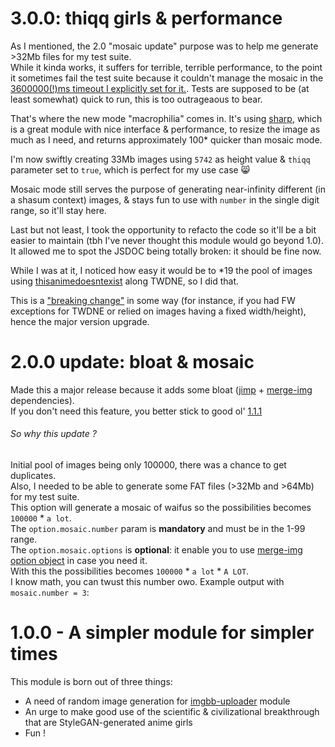 # 3.0.0: thiqq girls & performance
As I mentioned, the 2.0 "mosaic update" purpose was to help me generate >32Mb files for my test suite.  
While it kinda works, it suffers for terrible, terrible performance, to the point it sometimes fail the test suite because it couldn't manage the mosaic in the [3600000(!)ms timeout I explicitly set for it.](https://github.com/TheRealBarenziah/imgbb-uploader/blob/7e6d98e85f36c536d93927a2c431ad7ddf721b01/src/__tests__/require/bigFileExplicitThrow.js#L6). Tests are supposed to be (at least somewhat) quick to run, this is too outrageaous to bear.  
  
That's where the new mode "macrophilia" comes in. It's using [sharp](https://sharp.pixelplumbing.com/performance), which is a great module with nice interface & performance, to resize the image as much as I need, and returns approximately 100* quicker than mosaic mode.  
  
I'm now swiftly creating 33Mb images using `5742` as height value & `thiqq` parameter set to `true`, which is perfect for my use case 😸
  
Mosaic mode still serves the purpose of generating near-infinity different (in a shasum context) images, & stays fun to use with `number` in the single digit range, so it'll stay here.
  
Last but not least, I took the opportunity to refacto the code so it'll be a bit easier to maintain (tbh I've never thought this module would go beyond 1.0). It allowed me to spot the JSDOC being totally broken: it should be fine now.
  
While I was at it, I noticed how easy it would be to *19 the pool of images using [thisanimedoesntexist](https://thisanimedoesnotexist.ai/) along TWDNE, so I did that.  
  
This is a ["breaking change"](https://semver.org/) in some way (for instance, if you had FW exceptions for TWDNE or relied on images having a fixed width/height), hence the major version upgrade.

# 2.0.0 update: bloat & mosaic
Made this a major release because it adds some bloat ([jimp](https://www.npmjs.com/package/jimp) + [merge-img](https://www.npmjs.com/package/merge-img) dependencies).  
If you don't need this feature, you better stick to good ol' [1.1.1](https://www.npmjs.com/package/waifu-generator/v/1.1.1)  
###### So why this update ?
Initial pool of images being only 100000, there was a chance to get duplicates.  
Also, I needed to be able to generate some FAT files (>32Mb and >64Mb) for my test suite.  
This option will generate a mosaic of waifus so the possibilities becomes `100000` * `a lot`.  
The `option.mosaic.number` param is **mandatory** and must be in the 1-99 range.  
The `option.mosaic.options` is **optional**: it enable you to use [merge-img option object](https://www.npmjs.com/package/merge-img#mergeimgimages-options) in case you need it.  
With this the possibilities becomes `100000` * `a lot` * `A LOT`.  
I know math, you can twust this number owo. Example output with `mosaic.number = 3`:  

# 1.0.0 - A simpler module for simpler times

This module is born out of three things:
- A need of random image generation for [imgbb-uploader](https://github.com/TheRealBarenziah/imgbb-uploader) module
- An urge to make good use of the scientific & civilizational breakthrough that are StyleGAN-generated anime girls
- Fun !